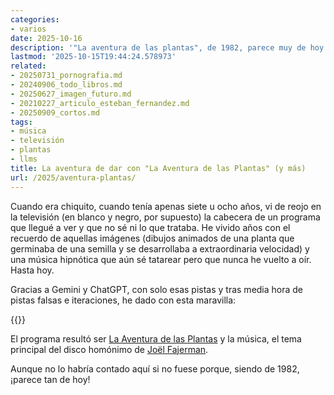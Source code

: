 ```yaml
---
categories:
- varios
date: 2025-10-16
description: '"La aventura de las plantas", de 1982, parece muy de hoy.'
lastmod: '2025-10-15T19:44:24.578973'
related:
- 20250731_pornografia.md
- 20240906_todo_libros.md
- 20250627_imagen_futuro.md
- 20210227_articulo_esteban_fernandez.md
- 20250909_cortos.md
tags:
- música
- televisión
- plantas
- llms
title: La aventura de dar con "La Aventura de las Plantas" (y más)
url: /2025/aventura-plantas/
---
```


Cuando era chiquito, cuando tenía apenas siete u ocho años, vi de reojo en la televisión (en blanco y negro, por supuesto) la cabecera de un programa que llegué a ver y que no sé ni lo que trataba. He vivido años con el recuerdo de aquellas imágenes (dibujos animados de una planta que germinaba de una semilla y se desarrollaba a extraordinaria velocidad) y una música hipnótica que aún sé tatarear pero que nunca he vuelto a oír. Hasta hoy.

Gracias a Gemini y ChatGPT, con solo esas pistas y tras media hora de pistas falsas e iteraciones, he dado con esta maravilla:

{{<youtube p9Hmeg-0lQ4>}}

El programa resultó ser [La Aventura de las Plantas](https://www.filmaffinity.com/es/film702279.html) y la música, el tema principal del disco homónimo de [Joël Fajerman](https://es.wikipedia.org/wiki/Jo%C3%ABl_Fajerman).

Aunque no lo habría contado aquí si no fuese porque, siendo de 1982, ¡parece tan de hoy!